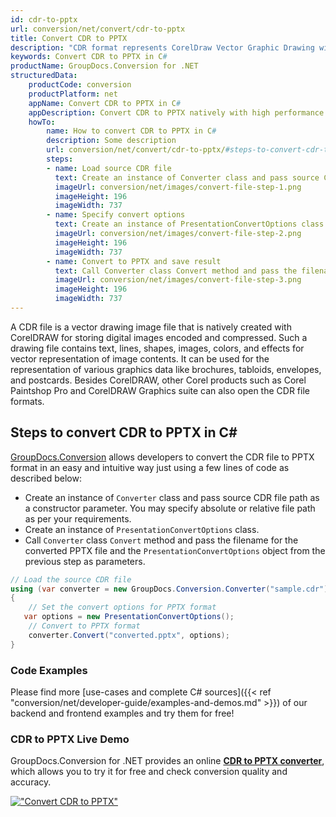 ```yaml
---
id: cdr-to-pptx
url: conversion/net/convert/cdr-to-pptx
title: Convert CDR to PPTX
description: "CDR format represents CorelDraw Vector Graphic Drawing with .cdr extension. Learn how to convert CDR to PPTX file programmatically in C# language using GroupDocs.Conversion for .NET library."
keywords: Convert CDR to PPTX in C#
productName: GroupDocs.Conversion for .NET
structuredData:
    productCode: conversion
    productPlatform: net
    appName: Convert CDR to PPTX in C#
    appDescription: Convert CDR to PPTX natively with high performance using C# language and server side GroupDocs.Conversion for .NET APIs, without the use of any software like Microsoft or Open Office.
    howTo:
        name: How to convert CDR to PPTX in C# 
        description: Some description
        url: conversion/net/convert/cdr-to-pptx/#steps-to-convert-cdr-to-pptx-in-c
        steps:
        - name: Load source CDR file 
          text: Create an instance of Converter class and pass source CDR file path as a constructor parameter. You may specify absolute or relative file path as per your requirements. 
          imageUrl: conversion/net/images/convert-file-step-1.png
          imageHeight: 196
          imageWidth: 737
        - name: Specify convert options 
          text: Create an instance of PresentationConvertOptions class.
          imageUrl: conversion/net/images/convert-file-step-2.png
          imageHeight: 196
          imageWidth: 737
        - name: Convert to PPTX and save result 
          text: Call Converter class Convert method and pass the filename for the converted HTML file and the PresentationConvertOptions object from the previous step as parameters.
          imageUrl: conversion/net/images/convert-file-step-3.png
          imageHeight: 196
          imageWidth: 737
---
```


A CDR file is a vector drawing image file that is natively created with CorelDRAW for storing digital images encoded and compressed. Such a drawing file contains text, lines, shapes, images, colors, and effects for vector representation of image contents. It can be used for the representation of various graphics data like brochures, tabloids, envelopes, and postcards. Besides CorelDRAW, other Corel products such as Corel Paintshop Pro and CorelDRAW Graphics suite can also open the CDR file formats.

## Steps to convert CDR to PPTX in C#

[GroupDocs.Conversion](https://products.groupdocs.com/conversion/net) allows developers to convert the CDR file to PPTX format in an easy and intuitive way just using a few lines of code as described below:

* Create an instance of `Converter` class and pass source CDR file path as a constructor parameter. You may specify absolute or relative file path as per your requirements. 
* Create an instance of `PresentationConvertOptions` class.
* Call `Converter` class `Convert` method and pass the filename for the converted PPTX file and the `PresentationConvertOptions` object from the previous step as parameters.

```csharp
// Load the source CDR file
using (var converter = new GroupDocs.Conversion.Converter("sample.cdr"))
{
    // Set the convert options for PPTX format
   var options = new PresentationConvertOptions();
    // Convert to PPTX format
    converter.Convert("converted.pptx", options);
}
```

### Code Examples

Please find more [use-cases and complete C# sources]({{< ref "conversion/net/developer-guide/examples-and-demos.md" >}}) of our backend and frontend examples and try them for free!

### CDR to PPTX Live Demo

GroupDocs.Conversion for .NET provides an online [**CDR to PPTX converter**](https://products.groupdocs.app/conversion/cdr-to-pptx), which allows you to try it for free and check conversion quality and accuracy.

[!["Convert CDR to PPTX"](conversion/net/images/convert-to-pptx/convert-cdr-to-pptx.png)](https://products.groupdocs.app/conversion/cdr-to-pptx)